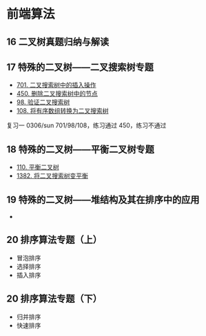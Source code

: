 # 前端算法

## 16 二叉树真题归纳与解读

## 17 特殊的二叉树——二叉搜索树专题
- [701. 二叉搜索树中的插入操作](https://leetcode-cn.com/problems/insert-into-a-binary-search-tree/)
- [450. 删除二叉搜索树中的节点](https://leetcode-cn.com/problems/delete-node-in-a-bst/submissions/)
- [98. 验证二叉搜索树](https://leetcode-cn.com/problems/validate-binary-search-tree/)
- [108. 将有序数组转换为二叉搜索树](https://leetcode-cn.com/problems/convert-sorted-array-to-binary-search-tree/)

复习一 0306/sun
701/98/108，练习通过
450，练习不通过

## 18 特殊的二叉树——平衡二叉树专题
- [110. 平衡二叉树](https://leetcode-cn.com/problems/balanced-binary-tree/)
- [1382. 将二叉搜索树变平衡](https://leetcode-cn.com/problems/balance-a-binary-search-tree/)

## 19 特殊的二叉树——堆结构及其在排序中的应用
- 

## 20 排序算法专题（上）
- 冒泡排序
- 选择排序
- 插入排序

## 20 排序算法专题（下）
- 归并排序
- 快速排序